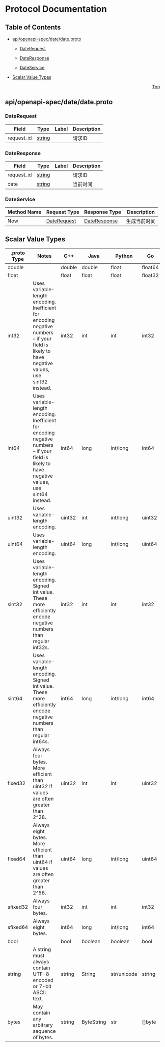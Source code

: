 # Protocol Documentation
<a name="top"></a>

## Table of Contents

- [api/openapi-spec/date/date.proto](#api_openapi-spec_date_date-proto)
    - [DateRequest](#sea-api-date-DateRequest)
    - [DateResponse](#sea-api-date-DateResponse)
  
    - [DateService](#sea-api-date-DateService)
  
- [Scalar Value Types](#scalar-value-types)



<a name="api_openapi-spec_date_date-proto"></a>
<p align="right"><a href="#top">Top</a></p>

## api/openapi-spec/date/date.proto



<a name="sea-api-date-DateRequest"></a>

### DateRequest



| Field | Type | Label | Description |
| ----- | ---- | ----- | ----------- |
| request_id | [string](#string) |  | 请求ID |






<a name="sea-api-date-DateResponse"></a>

### DateResponse



| Field | Type | Label | Description |
| ----- | ---- | ----- | ----------- |
| request_id | [string](#string) |  | 请求ID |
| date | [string](#string) |  | 当前时间 |





 

 

 


<a name="sea-api-date-DateService"></a>

### DateService


| Method Name | Request Type | Response Type | Description |
| ----------- | ------------ | ------------- | ------------|
| Now | [DateRequest](#sea-api-date-DateRequest) | [DateResponse](#sea-api-date-DateResponse) | 生成当前时间 |

 



## Scalar Value Types

| .proto Type | Notes | C++ | Java | Python | Go | C# | PHP | Ruby |
| ----------- | ----- | --- | ---- | ------ | -- | -- | --- | ---- |
| <a name="double" /> double |  | double | double | float | float64 | double | float | Float |
| <a name="float" /> float |  | float | float | float | float32 | float | float | Float |
| <a name="int32" /> int32 | Uses variable-length encoding. Inefficient for encoding negative numbers – if your field is likely to have negative values, use sint32 instead. | int32 | int | int | int32 | int | integer | Bignum or Fixnum (as required) |
| <a name="int64" /> int64 | Uses variable-length encoding. Inefficient for encoding negative numbers – if your field is likely to have negative values, use sint64 instead. | int64 | long | int/long | int64 | long | integer/string | Bignum |
| <a name="uint32" /> uint32 | Uses variable-length encoding. | uint32 | int | int/long | uint32 | uint | integer | Bignum or Fixnum (as required) |
| <a name="uint64" /> uint64 | Uses variable-length encoding. | uint64 | long | int/long | uint64 | ulong | integer/string | Bignum or Fixnum (as required) |
| <a name="sint32" /> sint32 | Uses variable-length encoding. Signed int value. These more efficiently encode negative numbers than regular int32s. | int32 | int | int | int32 | int | integer | Bignum or Fixnum (as required) |
| <a name="sint64" /> sint64 | Uses variable-length encoding. Signed int value. These more efficiently encode negative numbers than regular int64s. | int64 | long | int/long | int64 | long | integer/string | Bignum |
| <a name="fixed32" /> fixed32 | Always four bytes. More efficient than uint32 if values are often greater than 2^28. | uint32 | int | int | uint32 | uint | integer | Bignum or Fixnum (as required) |
| <a name="fixed64" /> fixed64 | Always eight bytes. More efficient than uint64 if values are often greater than 2^56. | uint64 | long | int/long | uint64 | ulong | integer/string | Bignum |
| <a name="sfixed32" /> sfixed32 | Always four bytes. | int32 | int | int | int32 | int | integer | Bignum or Fixnum (as required) |
| <a name="sfixed64" /> sfixed64 | Always eight bytes. | int64 | long | int/long | int64 | long | integer/string | Bignum |
| <a name="bool" /> bool |  | bool | boolean | boolean | bool | bool | boolean | TrueClass/FalseClass |
| <a name="string" /> string | A string must always contain UTF-8 encoded or 7-bit ASCII text. | string | String | str/unicode | string | string | string | String (UTF-8) |
| <a name="bytes" /> bytes | May contain any arbitrary sequence of bytes. | string | ByteString | str | []byte | ByteString | string | String (ASCII-8BIT) |

